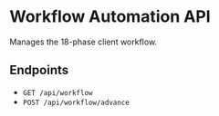 # Workflow Automation API

Manages the 18-phase client workflow.

## Endpoints

*   `GET /api/workflow`
*   `POST /api/workflow/advance`

